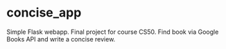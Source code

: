 # concise_app
Simple Flask webapp. Final project for course CS50. Find book via Google Books API and write a concise review.
